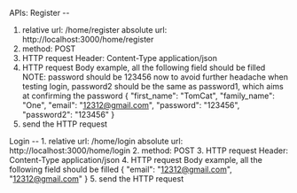 APIs:
Register  --
   1. relative url:  /home/register      absolute url: http://localhost:3000/home/register
   2. method:  POST
   3. HTTP request Header: Content-Type application/json
   4. HTTP request Body example, all the following field should be filled
         NOTE: password should be 123456 now to avoid further headache when testing login,
         password2 should be the same as password1, which aims at confirming the password
           {
             "first_name": "TomCat",
             "family_name": "One",
             "email": "12312@gmail.com",
             "password": "123456",
             "password2": "123456"
           }
   5. send the HTTP request

Login --
    1. relative url:  /home/login       absolute url: http://localhost:3000/home/login
    2. method:  POST
    3. HTTP request Header: Content-Type application/json 
    4. HTTP request Body example, all the following field should be filled
                {
                   "email":  "12312@gmail.com",
                   "12312@gmail.com"
                 }
    5. send the HTTP request

